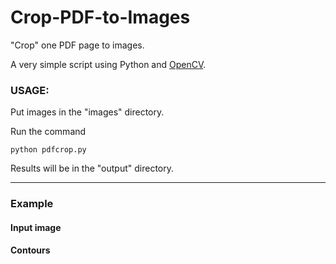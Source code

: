 # Crop-PDF-to-Images

"Crop" one PDF page to images.

A very simple script using Python and [OpenCV](http://opencv.org).

### USAGE: 

Put images in the "images" directory.

Run the command

```
python pdfcrop.py
```

Results will be in the "output" directory.

---

### Example

#### Input image



#### Contours


